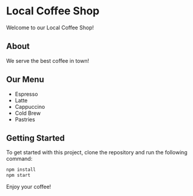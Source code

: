 # Local Coffee Shop

Welcome to our Local Coffee Shop!

## About
We serve the best coffee in town!

## Our Menu
- Espresso
- Latte
- Cappuccino
- Cold Brew
- Pastries

## Getting Started
To get started with this project, clone the repository and run the following command:

```bash
npm install
npm start
```

Enjoy your coffee!
